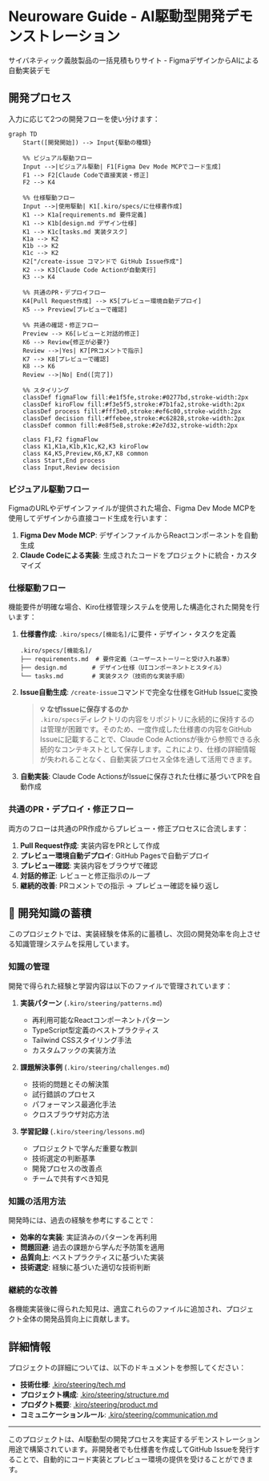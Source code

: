 # Neuroware Guide - AI駆動型開発デモンストレーション

サイバネティック義肢製品の一括見積もりサイト - FigmaデザインからAIによる自動実装デモ

## 開発プロセス

入力に応じて2つの開発フローを使い分けます：

```mermaid
graph TD
    Start([開発開始]) --> Input{駆動の種類}

    %% ビジュアル駆動フロー
    Input -->|ビジュアル駆動| F1[Figma Dev Mode MCPでコード生成]
    F1 --> F2[Claude Codeで直接実装・修正]
    F2 --> K4

    %% 仕様駆動フロー
    Input -->|使用駆動| K1[.kiro/specs/に仕様書作成]
    K1 --> K1a[requirements.md 要件定義]
    K1 --> K1b[design.md デザイン仕様]
    K1 --> K1c[tasks.md 実装タスク]
    K1a --> K2
    K1b --> K2
    K1c --> K2
    K2["/create-issue コマンドで GitHub Issue作成"]
    K2 --> K3[Claude Code Actionが自動実行]
    K3 --> K4

    %% 共通のPR・デプロイフロー
    K4[Pull Request作成] --> K5[プレビュー環境自動デプロイ]
    K5 --> Preview[プレビューで確認]

    %% 共通の確認・修正フロー
    Preview --> K6[レビューと対話的修正]
    K6 --> Review{修正が必要?}
    Review -->|Yes| K7[PRコメントで指示]
    K7 --> K8[プレビューで確認]
    K8 --> K6
    Review -->|No| End([完了])

    %% スタイリング
    classDef figmaFlow fill:#e1f5fe,stroke:#0277bd,stroke-width:2px
    classDef kiroFlow fill:#f3e5f5,stroke:#7b1fa2,stroke-width:2px
    classDef process fill:#fff3e0,stroke:#ef6c00,stroke-width:2px
    classDef decision fill:#ffebee,stroke:#c62828,stroke-width:2px
    classDef common fill:#e8f5e8,stroke:#2e7d32,stroke-width:2px

    class F1,F2 figmaFlow
    class K1,K1a,K1b,K1c,K2,K3 kiroFlow
    class K4,K5,Preview,K6,K7,K8 common
    class Start,End process
    class Input,Review decision
```

### ビジュアル駆動フロー

FigmaのURLやデザインファイルが提供された場合、Figma Dev Mode MCPを使用してデザインから直接コード生成を行います：

1. **Figma Dev Mode MCP**: デザインファイルからReactコンポーネントを自動生成
2. **Claude Codeによる実装**: 生成されたコードをプロジェクトに統合・カスタマイズ

### 仕様駆動フロー

機能要件が明確な場合、Kiro仕様管理システムを使用した構造化された開発を行います：

1. **仕様書作成**: `.kiro/specs/[機能名]/`に要件・デザイン・タスクを定義

   ```
   .kiro/specs/[機能名]/
   ├── requirements.md  # 要件定義（ユーザーストーリーと受け入れ基準）
   ├── design.md       # デザイン仕様（UIコンポーネントとスタイル）
   └── tasks.md        # 実装タスク（技術的な実装手順）
   ```

2. **Issue自動生成**: `/create-issue`コマンドで完全な仕様をGitHub Issueに変換

   > **💡 なぜIssueに保存するのか**  
   > `.kiro/specs`ディレクトリの内容をリポジトリに永続的に保持するのは管理が困難です。そのため、一度作成した仕様書の内容をGitHub Issueに記載することで、Claude Code Actionsが後から参照できる永続的なコンテキストとして保存します。これにより、仕様の詳細情報が失われることなく、自動実装プロセス全体を通して活用できます。

3. **自動実装**: Claude Code ActionsがIssueに保存された仕様に基づいてPRを自動作成

### 共通のPR・デプロイ・修正フロー

両方のフローは共通のPR作成からプレビュー・修正プロセスに合流します：

1. **Pull Request作成**: 実装内容をPRとして作成
2. **プレビュー環境自動デプロイ**: GitHub Pagesで自動デプロイ
3. **プレビュー確認**: 実装内容をブラウザで確認
4. **対話的修正**: レビューと修正指示のループ
5. **継続的改善**: PRコメントでの指示 → プレビュー確認を繰り返し

## 🧠 開発知識の蓄積

このプロジェクトでは、実装経験を体系的に蓄積し、次回の開発効率を向上させる知識管理システムを採用しています。

### 知識の管理

開発で得られた経験と学習内容は以下のファイルで管理されています：

1. **実装パターン** (`.kiro/steering/patterns.md`)
   - 再利用可能なReactコンポーネントパターン
   - TypeScript型定義のベストプラクティス
   - Tailwind CSSスタイリング手法
   - カスタムフックの実装方法

2. **課題解決事例** (`.kiro/steering/challenges.md`)
   - 技術的問題とその解決策
   - 試行錯誤のプロセス
   - パフォーマンス最適化手法
   - クロスブラウザ対応方法

3. **学習記録** (`.kiro/steering/lessons.md`)
   - プロジェクトで学んだ重要な教訓
   - 技術選定の判断基準
   - 開発プロセスの改善点
   - チームで共有すべき知見

### 知識の活用方法

開発時には、過去の経験を参考にすることで：

- **効率的な実装**: 実証済みのパターンを再利用
- **問題回避**: 過去の課題から学んだ予防策を適用
- **品質向上**: ベストプラクティスに基づいた実装
- **技術選定**: 経験に基づいた適切な技術判断

### 継続的な改善

各機能実装後に得られた知見は、適宜これらのファイルに追加され、プロジェクト全体の開発品質向上に貢献します。

## 詳細情報

プロジェクトの詳細については、以下のドキュメントを参照してください：

- **技術仕様**: [.kiro/steering/tech.md](.kiro/steering/tech.md)
- **プロジェクト構成**: [.kiro/steering/structure.md](.kiro/steering/structure.md)
- **プロダクト概要**: [.kiro/steering/product.md](.kiro/steering/product.md)
- **コミュニケーションルール**: [.kiro/steering/communication.md](.kiro/steering/communication.md)

---

このプロジェクトは、AI駆動型の開発プロセスを実証するデモンストレーション用途で構築されています。非開発者でも仕様書を作成してGitHub Issueを発行することで、自動的にコード実装とプレビュー環境の提供を受けることができます。
